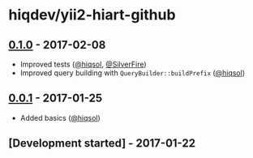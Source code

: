 # hiqdev/yii2-hiart-github

## [0.1.0] - 2017-02-08

- Improved tests ([@hiqsol], [@SilverFire])
- Improved query building with `QueryBuilder::buildPrefix` ([@hiqsol])

## [0.0.1] - 2017-01-25

- Added basics ([@hiqsol])

## [Development started] - 2017-01-22

[@hiqsol]: https://github.com/hiqsol
[sol@hiqdev.com]: https://github.com/hiqsol
[@SilverFire]: https://github.com/SilverFire
[d.naumenko.a@gmail.com]: https://github.com/SilverFire
[@tafid]: https://github.com/tafid
[andreyklochok@gmail.com]: https://github.com/tafid
[@BladeRoot]: https://github.com/BladeRoot
[bladeroot@gmail.com]: https://github.com/BladeRoot
[Under development]: https://github.com/hiqdev/yii2-hiart-github/compare/0.0.1...HEAD
[0.0.1]: https://github.com/hiqdev/yii2-hiart-github/releases/tag/0.0.1
[0.1.0]: https://github.com/hiqdev/yii2-hiart-github/compare/0.0.1...0.1.0
